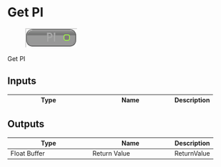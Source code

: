 # Get PI

<div align="left" data-full-width="false">

<figure><img src="Get_PI.png" alt=""><figcaption></figcaption></figure>

</div>

Get PI

## Inputs

<table>
<thead><tr><th width="170">Type</th><th width="170">Name</th><th>Description</th></tr></thead>
<tbody>
</tbody>
</table>

## Outputs

<table>
<thead><tr><th width="170">Type</th><th width="170">Name</th><th>Description</th></tr></thead>
<tbody>
<tr><td>Float Buffer</td><td>Return Value</td><td>ReturnValue</td></tr>
</tbody>
</table>